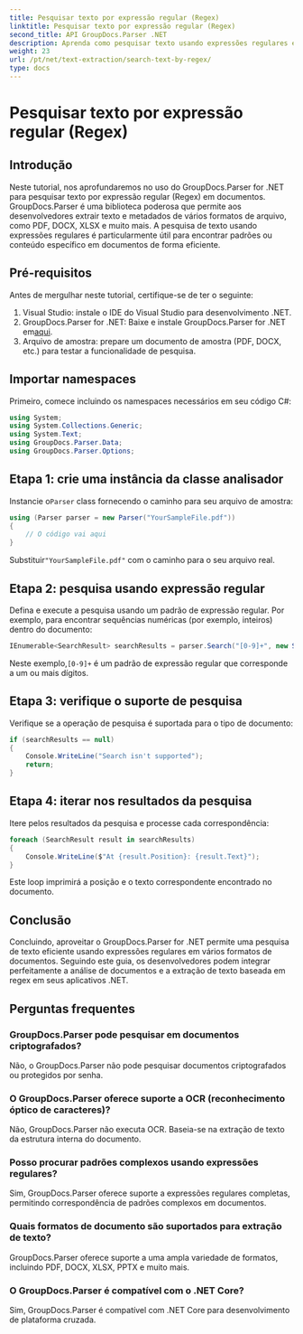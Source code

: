 ```yaml
---
title: Pesquisar texto por expressão regular (Regex)
linktitle: Pesquisar texto por expressão regular (Regex)
second_title: API GroupDocs.Parser .NET
description: Aprenda como pesquisar texto usando expressões regulares em documentos usando GroupDocs.Parser for .NET. Extraia conteúdo específico sem esforço.
weight: 23
url: /pt/net/text-extraction/search-text-by-regex/
type: docs
---
```

# Pesquisar texto por expressão regular (Regex)

## Introdução
Neste tutorial, nos aprofundaremos no uso do GroupDocs.Parser for .NET para pesquisar texto por expressão regular (Regex) em documentos. GroupDocs.Parser é uma biblioteca poderosa que permite aos desenvolvedores extrair texto e metadados de vários formatos de arquivo, como PDF, DOCX, XLSX e muito mais. A pesquisa de texto usando expressões regulares é particularmente útil para encontrar padrões ou conteúdo específico em documentos de forma eficiente.
## Pré-requisitos
Antes de mergulhar neste tutorial, certifique-se de ter o seguinte:
1. Visual Studio: instale o IDE do Visual Studio para desenvolvimento .NET.
2.  GroupDocs.Parser for .NET: Baixe e instale GroupDocs.Parser for .NET em[aqui](https://releases.groupdocs.com/parser/net/).
3. Arquivo de amostra: prepare um documento de amostra (PDF, DOCX, etc.) para testar a funcionalidade de pesquisa.

## Importar namespaces
Primeiro, comece incluindo os namespaces necessários em seu código C#:
```csharp
using System;
using System.Collections.Generic;
using System.Text;
using GroupDocs.Parser.Data;
using GroupDocs.Parser.Options;
```
## Etapa 1: crie uma instância da classe analisador
 Instancie o`Parser` class fornecendo o caminho para seu arquivo de amostra:
```csharp
using (Parser parser = new Parser("YourSampleFile.pdf"))
{
    // O código vai aqui
}
```
 Substituir`"YourSampleFile.pdf"` com o caminho para o seu arquivo real.
## Etapa 2: pesquisa usando expressão regular
Defina e execute a pesquisa usando um padrão de expressão regular. Por exemplo, para encontrar sequências numéricas (por exemplo, inteiros) dentro do documento:
```csharp
IEnumerable<SearchResult> searchResults = parser.Search("[0-9]+", new SearchOptions(true, false, true));
```
 Neste exemplo,`[0-9]+` é um padrão de expressão regular que corresponde a um ou mais dígitos.
## Etapa 3: verifique o suporte de pesquisa
Verifique se a operação de pesquisa é suportada para o tipo de documento:
```csharp
if (searchResults == null)
{
    Console.WriteLine("Search isn't supported");
    return;
}
```
## Etapa 4: iterar nos resultados da pesquisa
Itere pelos resultados da pesquisa e processe cada correspondência:
```csharp
foreach (SearchResult result in searchResults)
{
    Console.WriteLine($"At {result.Position}: {result.Text}");
}
```
Este loop imprimirá a posição e o texto correspondente encontrado no documento.

## Conclusão
Concluindo, aproveitar o GroupDocs.Parser for .NET permite uma pesquisa de texto eficiente usando expressões regulares em vários formatos de documentos. Seguindo este guia, os desenvolvedores podem integrar perfeitamente a análise de documentos e a extração de texto baseada em regex em seus aplicativos .NET.

## Perguntas frequentes
### GroupDocs.Parser pode pesquisar em documentos criptografados?
Não, o GroupDocs.Parser não pode pesquisar documentos criptografados ou protegidos por senha.
### O GroupDocs.Parser oferece suporte a OCR (reconhecimento óptico de caracteres)?
Não, GroupDocs.Parser não executa OCR. Baseia-se na extração de texto da estrutura interna do documento.
### Posso procurar padrões complexos usando expressões regulares?
Sim, GroupDocs.Parser oferece suporte a expressões regulares completas, permitindo correspondência de padrões complexos em documentos.
### Quais formatos de documento são suportados para extração de texto?
GroupDocs.Parser oferece suporte a uma ampla variedade de formatos, incluindo PDF, DOCX, XLSX, PPTX e muito mais.
### O GroupDocs.Parser é compatível com o .NET Core?
Sim, GroupDocs.Parser é compatível com .NET Core para desenvolvimento de plataforma cruzada.